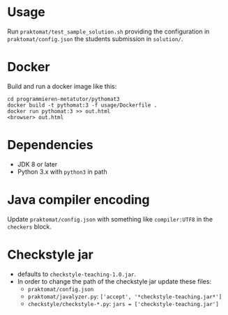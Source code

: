 # Usage
Run `praktomat/test_sample_solution.sh` providing the configuration in `praktomat/config.json` the students submission in `solution/`.

# Docker
Build and run a docker image like this:
```
cd programmieren-metatutor/pythomat3
docker build -t pythomat:3 -f usage/Dockerfile .
docker run pythomat:3 >> out.html
<browser> out.html
```

# Dependencies
- JDK 8 or later
- Python 3.x with `python3` in path

# Java compiler encoding
Update `praktomat/config.json` with something like `compiler:UTF8` in the `checkers` block.

# Checkstyle jar
- defaults to `checkstyle-teaching-1.0.jar`.
- In order to change the path of the checkstyle jar update these files:
  - `praktomat/config.json`
  - `praktomat/javalyzer.py`: `['accept', '*checkstyle-teaching.jar*']`
  - `checkstyle/checkstyle-*.py`: `jars = ['checkstyle-teaching.jar']`
